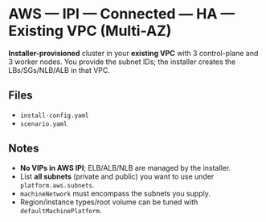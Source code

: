 # AWS — IPI — Connected — HA — Existing VPC (Multi-AZ)

**Installer-provisioned** cluster in your **existing VPC** with 3 control-plane and 3 worker nodes.
You provide the subnet IDs; the installer creates the LBs/SGs/NLB/ALB in that VPC.

## Files
- `install-config.yaml`
- `scenario.yaml`

## Notes
- **No VIPs in AWS IPI**; ELB/ALB/NLB are managed by the installer.
- List **all subnets** (private and public) you want to use under `platform.aws.subnets`.
- `machineNetwork` must encompass the subnets you supply.
- Region/instance types/root volume can be tuned with `defaultMachinePlatform`.
